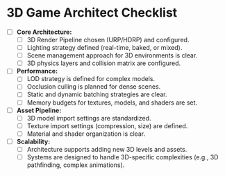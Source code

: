 # 3D Game Architect Checklist

- [ ] **Core Architecture:**
  - [ ] 3D Render Pipeline chosen (URP/HDRP) and configured.
  - [ ] Lighting strategy defined (real-time, baked, or mixed).
  - [ ] Scene management approach for 3D environments is clear.
  - [ ] 3D physics layers and collision matrix are configured.
- [ ] **Performance:**
  - [ ] LOD strategy is defined for complex models.
  - [ ] Occlusion culling is planned for dense scenes.
  - [ ] Static and dynamic batching strategies are clear.
  - [ ] Memory budgets for textures, models, and shaders are set.
- [ ] **Asset Pipeline:**
  - [ ] 3D model import settings are standardized.
  - [ ] Texture import settings (compression, size) are defined.
  - [ ] Material and shader organization is clear.
- [ ] **Scalability:**
  - [ ] Architecture supports adding new 3D levels and assets.
  - [ ] Systems are designed to handle 3D-specific complexities (e.g., 3D pathfinding, complex animations).
